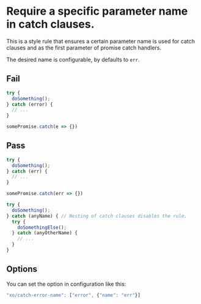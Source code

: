 # Require a specific parameter name in catch clauses.

This is a style rule that ensures a certain parameter name is used for catch clauses and as the first parameter of promise catch handlers.

The desired name is configurable, by defaults to `err`.

## Fail

```js
try {
  doSomething();
} catch (error) {
  // ...
}
```

```js
somePromise.catch(e => {})
```


## Pass

```js
try {
  doSomething();
} catch (err) {
  // ...
}
```

```js
somePromise.catch(err => {})
```

```js
try {
  doSomething();
} catch (anyName) { // Nesting of catch clauses disables the rule.
  try {
    doSomethingElse();
  } catch (anyOtherName) {
    // ...
  }
}
```

## Options

You can set the option in configuration like this:

```js
"xo/catch-error-name": ["error", {"name": "err"}]
```
